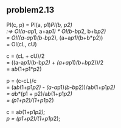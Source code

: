 ## problem2.13
PI(c, p) = PI(a, p1)*PI(b, p2)  
  :=> OI(a-a*p1, a+a*p1) * OI(b-b*p2, b+b*p2)  
       = OI((a-a*p1)*(b-b*p2), (a+a*p1)*(b+b*p2))  
       = OI(cL, cU)  

c = (cL + cU)/2  
  = ((a-a*p1)*(b-b*p2) + (a+a*p1)*(b+b*p2))/2  
  = a*b*(1+p1*p2)  

p = (c-cL)/c  
  = (a*b*(1+p1*p2) - (a-a*p1)*(b-b*p2))/a*b*(1+p1*p2)  
  = a*b*(p1 + p2)/a*b*(1+p1*p2)  
  = (p1+p2)/(1+p1*p2)

c = a*b*(1+p1*p2);  
p = (p1+p2)/(1+p1*p2);
